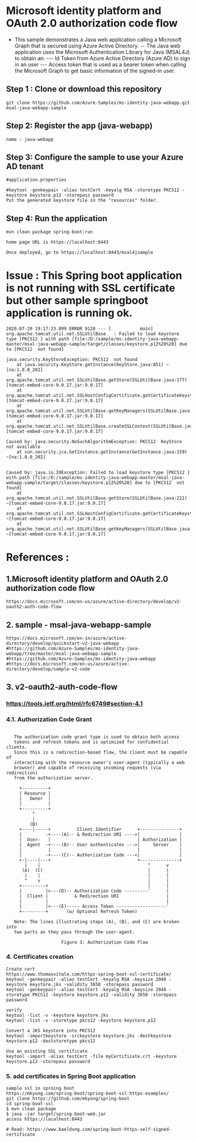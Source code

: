 #  Microsoft identity platform and OAuth 2.0 authorization code flow

- This sample demonstrates a Java web application calling a Microsoft Graph that is secured using Azure Active Directory.
-- The Java web application uses the Microsoft Authentication Library for Java (MSAL4J) to obtain an:
--- Id Token from Azure Active Directory (Azure AD) to sign in an user
--- Access token that is used as a bearer token when calling the Microsoft Graph to get basic information of the signed-in user.

## Step 1 : Clone or download this repository
```
git clone https://github.com/Azure-Samples/ms-identity-java-webapp.git
msal-java-webapp-sample
```
## Step 2: Register the app (java-webapp)
```
name : java-webapp
```

## Step 3: Configure the sample to use your Azure AD tenant
```
#application.properties

#keytool -genkeypair -alias testCert -keyalg RSA -storetype PKCS12 -keystore keystore.p12 -storepass password
Put the generated keystore file in the "resources" folder.
```

## Step 4: Run the application
```
mvn clean package spring-boot:run

home page URL is https://localhost:8443

Once deployed, go to https://localhost:8443/msal4jsample
```

# Issue : This Spring boot application is not running with SSL certificate but other sample springboot application is running ok.
```
2020-07-20 19:17:23.899 ERROR 9120 --- [           main] org.apache.tomcat.util.net.SSLUtilBase   : Failed to load keystore type [PKCS12 ] with path [file:/D:/sample/ms-identity-java-webapp-master/msal-java-webapp-sample/target/classes/keystore.p12%20%20] due to [PKCS12  not found]

java.security.KeyStoreException: PKCS12  not found
	at java.security.KeyStore.getInstance(KeyStore.java:851) ~[na:1.8.0_202]
	at org.apache.tomcat.util.net.SSLUtilBase.getStore(SSLUtilBase.java:177) [tomcat-embed-core-9.0.17.jar:9.0.17]
	at org.apache.tomcat.util.net.SSLHostConfigCertificate.getCertificateKeystore(SSLHostConfigCertificate.java:206) [tomcat-embed-core-9.0.17.jar:9.0.17]
	at org.apache.tomcat.util.net.SSLUtilBase.getKeyManagers(SSLUtilBase.java:272) [tomcat-embed-core-9.0.17.jar:9.0.17]
	at org.apache.tomcat.util.net.SSLUtilBase.createSSLContext(SSLUtilBase.java:239) [tomcat-embed-core-9.0.17.jar:9.0.17]

Caused by: java.security.NoSuchAlgorithmException: PKCS12  KeyStore not available
	at sun.security.jca.GetInstance.getInstance(GetInstance.java:159) ~[na:1.8.0_202]


Caused by: java.io.IOException: Failed to load keystore type [PKCS12 ] with path [file:/D:/sample/ms-identity-java-webapp-master/msal-java-webapp-sample/target/classes/keystore.p12%20%20] due to [PKCS12  not found]
	at org.apache.tomcat.util.net.SSLUtilBase.getStore(SSLUtilBase.java:221) ~[tomcat-embed-core-9.0.17.jar:9.0.17]
	at org.apache.tomcat.util.net.SSLHostConfigCertificate.getCertificateKeystore(SSLHostConfigCertificate.java:206) ~[tomcat-embed-core-9.0.17.jar:9.0.17]
	at org.apache.tomcat.util.net.SSLUtilBase.getKeyManagers(SSLUtilBase.java:272) ~[tomcat-embed-core-9.0.17.jar:9.0.17]
``` 


# References : 
## 1.Microsoft identity platform and OAuth 2.0 authorization code flow
```
https://docs.microsoft.com/en-us/azure/active-directory/develop/v2-oauth2-auth-code-flow
```

## 2. sample - msal-java-webapp-sample
```
https://docs.microsoft.com/en-in/azure/active-directory/develop/quickstart-v2-java-webapp
#https://github.com/Azure-Samples/ms-identity-java-webapp/tree/master/msal-java-webapp-sample
#https://github.com/Azure-Samples/ms-identity-java-webapp
#https://docs.microsoft.com/en-us/azure/active-directory/develop/sample-v2-code
```

## 3. v2-oauth2-auth-code-flow
### https://tools.ietf.org/html/rfc6749#section-4.1
### 4.1.  Authorization Code Grant
```

   The authorization code grant type is used to obtain both access
   tokens and refresh tokens and is optimized for confidential clients.
   Since this is a redirection-based flow, the client must be capable of
   interacting with the resource owner's user-agent (typically a web
   browser) and capable of receiving incoming requests (via redirection)
   from the authorization server.

     +----------+
     | Resource |
     |   Owner  |
     |          |
     +----------+
          ^
          |
         (B)
     +----|-----+          Client Identifier      +---------------+
     |         -+----(A)-- & Redirection URI ---->|               |
     |  User-   |                                 | Authorization |
     |  Agent  -+----(B)-- User authenticates --->|     Server    |
     |          |                                 |               |
     |         -+----(C)-- Authorization Code ---<|               |
     +-|----|---+                                 +---------------+
       |    |                                         ^      v
      (A)  (C)                                        |      |
       |    |                                         |      |
       ^    v                                         |      |
     +---------+                                      |      |
     |         |>---(D)-- Authorization Code ---------'      |
     |  Client |          & Redirection URI                  |
     |         |                                             |
     |         |<---(E)----- Access Token -------------------'
     +---------+       (w/ Optional Refresh Token)

   Note: The lines illustrating steps (A), (B), and (C) are broken into
   two parts as they pass through the user-agent.

                     Figure 3: Authorization Code Flow
```

### 4. Certificates creation 
```
Create cert
https://www.thomasvitale.com/https-spring-boot-ssl-certificate/
keytool -genkeypair -alias testCert -keyalg RSA -keysize 2048 -keystore keystore.jks -validity 3650 -storepass password
keytool -genkeypair -alias testCert -keyalg RSA -keysize 2048 -storetype PKCS12 -keystore keystore.p12 -validity 3650 -storepass password

verify
keytool -list -v -keystore keystore.jks
keytool -list -v -storetype pkcs12 -keystore keystore.p12

Convert a JKS keystore into PKCS12
keytool -importkeystore -srckeystore keystore.jks -destkeystore keystore.p12 -deststoretype pkcs12

Use an existing SSL certificate
keytool -import -alias testCert -file myCertificate.crt -keystore keystore.p12 -storepass password
```

###  5. add certificates in Spring Boot application 
```
sample ssl in sproing boot
https://mkyong.com/spring-boot/spring-boot-ssl-https-examples/
git clone https://github.com/mkyong/spring-boot
cd spring-boot-ssl
$ mvn clean package
$ java -jar target/spring-boot-web.jar
access https://localhost:8443

# Read: https://www.baeldung.com/spring-boot-https-self-signed-certificate
```